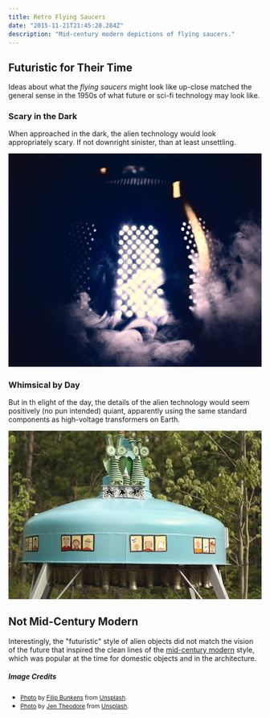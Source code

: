 ```yaml
---
title: Retro Flying Saucers
date: "2015-11-21T21:45:20.284Z"
description: "Mid-century modern depictions of flying saucers."
---
```


## Futuristic for Their Time

Ideas about what the *flying saucers* might look like up-close matched the
general sense in the 1950s of what future or sci-fi technology may look like.

### Scary in the Dark

When approached in the dark, the alien technology would look appropriately
scary. If not downright sinister, than at least unsettling.

![Lights and smoke in the dark](./scary-light.jpg)

### Whimsical by Day

But in th elight of the day, the details of the alien technology would seem positively
(no pun intended) quiant, apparently using the same standard components as high-voltage
transformers on Earth.

![Disc with high-voltage connectors.](./green-saucer.jpg)

## Not Mid-Century Modern

Interestingly, the "futuristic" style of alien objects did not match the vision of the future that inspired the
clean lines of the [mid-century modern](https://en.wikipedia.org/wiki/Mid-century_modern) style,
which was popular at the time for domestic objects and in the architecture.

##### Image Credits

- <small>[Photo](https://unsplash.com/photos/IQWESbqLp5I) by [Filip Bunkens](https://unsplash.com/@thebeardbe) from [Unsplash](https://unsplash.com/).</small>
- <small>[Photo](https://unsplash.com/photos/66PS1zcmfps) by [Jen Theodore](https://unsplash.com/@jentheodore) from [Unsplash](https://unsplash.com/).</small>
